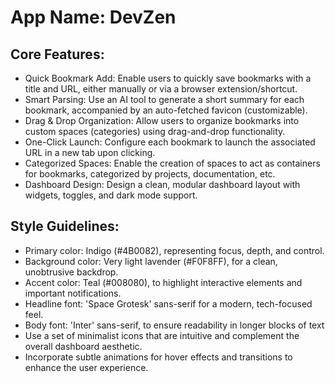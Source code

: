# **App Name**: DevZen

## Core Features:

- Quick Bookmark Add: Enable users to quickly save bookmarks with a title and URL, either manually or via a browser extension/shortcut.
- Smart Parsing: Use an AI tool to generate a short summary for each bookmark, accompanied by an auto-fetched favicon (customizable).
- Drag & Drop Organization: Allow users to organize bookmarks into custom spaces (categories) using drag-and-drop functionality.
- One-Click Launch: Configure each bookmark to launch the associated URL in a new tab upon clicking.
- Categorized Spaces: Enable the creation of spaces to act as containers for bookmarks, categorized by projects, documentation, etc.
- Dashboard Design: Design a clean, modular dashboard layout with widgets, toggles, and dark mode support.

## Style Guidelines:

- Primary color: Indigo (#4B0082), representing focus, depth, and control.
- Background color: Very light lavender (#F0F8FF), for a clean, unobtrusive backdrop.
- Accent color: Teal (#008080), to highlight interactive elements and important notifications.
- Headline font: 'Space Grotesk' sans-serif for a modern, tech-focused feel.
- Body font: 'Inter' sans-serif, to ensure readability in longer blocks of text
- Use a set of minimalist icons that are intuitive and complement the overall dashboard aesthetic.
- Incorporate subtle animations for hover effects and transitions to enhance the user experience.